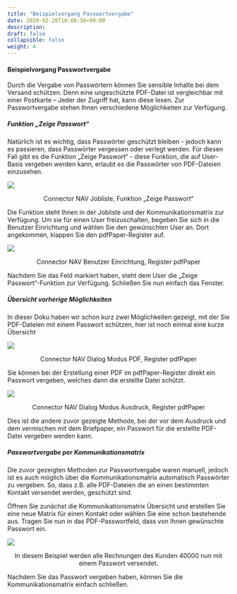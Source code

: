 ```yaml
---
title: "Beispielvorgang Passwortvergabe"
date: 2020-02-28T10:08:56+09:00
description: 
draft: false
collapsible: false
weight: 4
---
```


#### Beispielvorgang Passwortvergabe

Durch die Vergabe von Passwörtern können Sie sensible Inhalte bei dem Versand schützen. Denn eine ungeschützte PDF-Datei ist vergleichbar mit einer Postkarte – Jeder der Zugriff hat, kann diese lesen. Zur Passwortvergabe stehen Ihnen verschiedene Möglichkeiten zur Verfügung.

##### Funktion „Zeige Passwort“

Natürlich ist es wichtig, dass Passwörter geschützt bleiben - jedoch kann es passieren, dass Passwörter vergessen oder verlegt werden. Für diesen Fall gibt es die Funktion „Zeige Passwort“ - diese Funktion, die auf User-Basis vergeben werden kann, erlaubt es die Passwörter von PDF-Dateien einzusehen.

![](/images/connectornav/pdfpaper/passw_zeige.png)<center>Connector NAV Jobliste, Funktion „Zeige Passwort“</center>

Die Funktion steht Ihnen in der Jobliste und der Kommunikationsmatrix zur Verfügung. Um sie für einen User freizuschalten, begeben Sie sich in die Benutzer Einrichtung und wählen Sie den gewünschten User an. Dort angekommen, klappen Sie den pdfPaper-Register auf.

![](/images/connectornav/pdfpaper/passw_reg_pdfpaper.png)<center>Connector NAV Benutzer Einrichtung, Register pdfPaper</center>

Nachdem Sie das Feld markiert haben, steht dem User die „Zeige Passwort“-Funktion zur Verfügung. Schließen Sie nun einfach das Fenster.

##### Übersicht vorherige Möglichkeiten

In dieser Doku haben wir schon kurz zwei Möglichkeiten gezeigt, mit der Sie PDF-Dateien mit einem Passwort schützen, hier ist noch einmal eine kurze Übersicht

![](/images/connectornav/pdfpaper/passw_vorh_pdf.png)<center>Connector NAV Dialog Modus PDF, Register pdfPaper</center>

Sie können bei der Erstellung einer PDF im pdfPaper-Register direkt ein Passwort vergeben, welches dann die erstellte Datei schützt.

![](/images/connectornav/pdfpaper/passw_vorh_ausdruck.png)<center>Connector NAV Dialog Modus Ausdruck, Register pdfPaper</center>

Dies ist die andere zuvor gezeigte Methode, bei der vor dem Ausdruck und dem vermischen mit dem Briefpaper, ein Passwort für die erstellte PDF-Datei vergeben werden kann.

##### Passwortvergabe per Kommunikationsmatrix

Die zuvor gezeigten Methoden zur Passwortvergabe waren manuell, jedoch ist es auch möglich über die Kommunikationsmatrix automatisch Passwörter zu vergeben. So, dass z.B. alle PDF-Dateien die an einen bestimmten Kontakt versendet werden, geschützt sind.

Öffnen Sie zunächst die Kommunikationsmatrix Übersicht und erstellen Sie eine neue Matrix für einen Kontakt oder wählen Sie eine schon bestehende aus. Tragen Sie nun in das PDF-Passwortfeld, dass von Ihnen gewünschte Passwort ein.

![](/images/connectornav/pdfpaper/passw_komm_matrix.png)<center>In diesem Beispiel werden alle Rechnungen des Kunden 40000 nun mit einem Passwort versendet.</center>

Nachdem Sie das Passwort vergeben haben, können Sie die Kommunikationsmatrix einfach schließen.